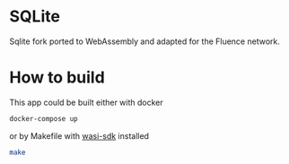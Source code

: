 # SQLite

Sqlite fork ported to WebAssembly and adapted for the Fluence network.

# How to build

This app could be built either with docker 

```bash
docker-compose up
```

or by Makefile with [wasi-sdk](https://github.com/CraneStation/wasi-sdk) installed
```bash
make
```
